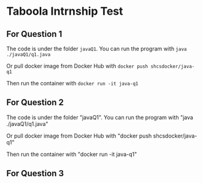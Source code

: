 # Taboola Intrnship Test
## For Question 1

The code is under the folder `javaQ1`. You can run the program with `java ./javaQ1/q1.java`

Or pull docker image from Docker Hub with `docker push shcsdocker/java-q1`

Then run the container with `docker run -it java-q1`

## For Question 2

The code is under the folder "javaQ1". You can run the program with "java ./javaQ1/q1.java"

Or pull docker image from Docker Hub with "docker push shcsdocker/java-q1"

Then run the container with "docker run -it java-q1"

## For Question 3
